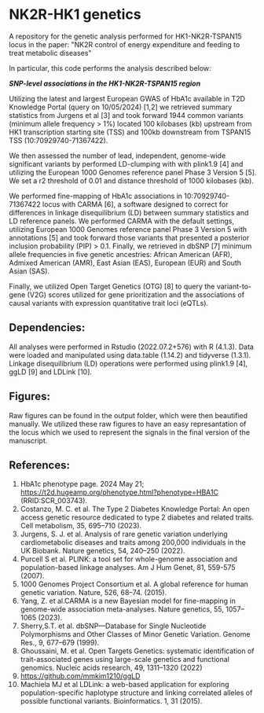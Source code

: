 # NK2R-HK1 genetics

A repository for the genetic analysis performed for HK1-NK2R-TSPAN15 locus in the paper: "NK2R control of energy expenditure and feeding to treat metabolic diseases"

In particular, this code performs the analysis described below:

***SNP-level associations in the HK1-NK2R-TSPAN15 region***

Utilizing the latest and largest European GWAS of HbA1c available in T2D Knowledge Portal (query on 10/05/2024) [1,2] we retrieved summary statistics from Jurgens et al [3] and took forward 1944 common variants (minimum allele frequency > 1%) located 100 kilobases (kb) upstream from HK1 transcription starting site (TSS) and 100kb downstream from TSPAN15 TSS (10:70929740-71367422). 

We then assessed the number of lead, independent, genome-wide significant variants by performed LD-clumping with with plink1.9 [4] and utilizing the European 1000 Genomes reference panel Phase 3 Version 5 [5]. We set a r2 threshold of 0.01 and distance threshold of 1000 kilobases (kb).

We performed fine-mapping of HbA1c associations in 10:70929740-71367422 locus with CARMA [6], a software designed to correct for differences in linkage disequilibrium (LD) between summary statistics and LD reference panels. We performed CARMA with the default settings, utilizing European 1000 Genomes reference panel Phase 3 Version 5 with annotations [5] and took forward those variants that presented a posterior inclusion probability (PIP) > 0.1. Finally, we retrieved in dbSNP [7] minimum allele frequencies in five genetic ancestries: African American (AFR), Admixed American (AMR), East Asian (EAS), European (EUR) and South Asian (SAS).

Finally, we utilized Open Target Genetics (OTG) [8] to query the variant-to-gene (V2G) scores utilized for gene prioritization and the associations of causal variants with expression quantitative trait loci (eQTLs). 

## Dependencies:

All analyses were performed in Rstudio (2022.07.2+576) with R (4.1.3). Data were loaded and manipulated using data.table (1.14.2) and tidyverse (1.3.1). Linkage disequilibrium (LD) operations were performed using plink1.9 [4], ggLD [9] and LDLink [10]. 

## Figures:

Raw figures can be found in the output folder, which were then beautified manually. We utilized these raw figures to have an easy represantation of the locus which we used to represent the signals in the final version of the manuscript.

## References:

1) HbA1c phenotype page. 2024 May 21; https://t2d.hugeamp.org/phenotype.html?phenotype=HBA1C (RRID:SCR_003743).
2) Costanzo, M. C. et al.  The Type 2 Diabetes Knowledge Portal: An open access genetic resource dedicated to type 2 diabetes and related traits. Cell metabolism, 35, 695–710 (2023).
3) Jurgens, S. J. et al. Analysis of rare genetic variation underlying cardiometabolic diseases and traits among 200,000 individuals in the UK Biobank. Nature genetics, 54, 240–250 (2022).
4) Purcell S et al. PLINK: a tool set for whole-genome association and population-based linkage analyses. Am J Hum Genet, 81, 559-575 (2007).
5) 1000 Genomes Project Consortium et al. A global reference for human genetic variation. Nature, 526, 68–74. (2015).
6) Yang, Z. et al.CARMA is a new Bayesian model for fine-mapping in genome-wide association meta-analyses. Nature genetics, 55, 1057–1065 (2023).
7) Sherry,S.T. et al. dbSNP—Database for Single Nucleotide Polymorphisms and Other Classes of Minor Genetic Variation. Genome Res., 9, 677–679 (1999).
8) Ghoussaini, M. et al. Open Targets Genetics: systematic identification of trait-associated genes using large-scale genetics and functional genomics. Nucleic acids research, 49, 1311–1320 (2022)
9) https://github.com/mmkim1210/ggLD
10) Machiela MJ et al LDLink: a web-based application for exploring population-specific haplotype structure and linking correlated alleles of possible functional variants. Bioinformatics. 1, 31 (2015).
